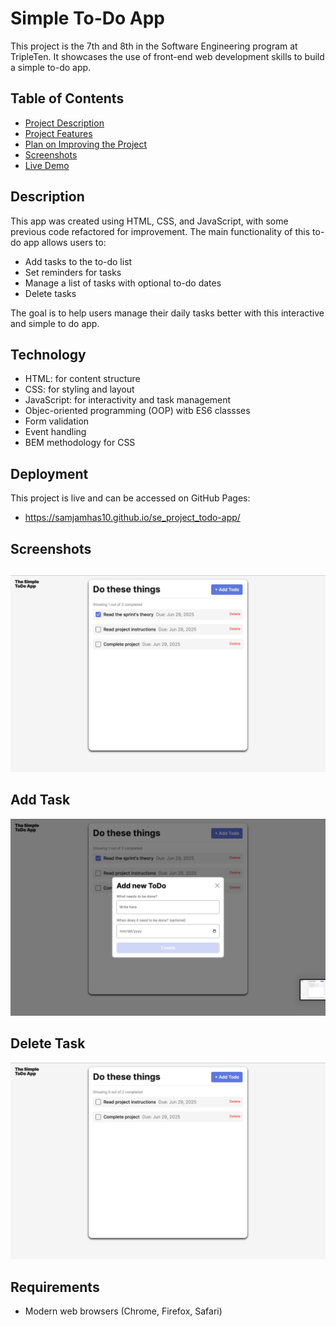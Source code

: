 # Simple To-Do App

This project is the 7th and 8th in the Software Engineering program at TripleTen. It showcases the use of front-end web development skills to build a simple to-do app.

## Table of Contents

- [Project Description](#project-description)
- [Project Features](#project-features)
- [Plan on Improving the Project](#plan-on-improving-the-project)
- [Screenshots](#screenshots)
- [Live Demo](#live-demo)

## Description

This app was created using HTML, CSS, and JavaScript, with some previous code refactored for improvement. The main functionality of this to-do app allows users to:

- Add tasks to the to-do list
- Set reminders for tasks
- Manage a list of tasks with optional to-do dates
- Delete tasks

The goal is to help users manage their daily tasks better with this interactive and simple to do app.

## Technology

- HTML: for content structure
- CSS: for styling and layout
- JavaScript: for interactivity and task management
- Objec-oriented programming (OOP) witb ES6 classses
- Form validation
- Event handling 
- BEM methodology for CSS

## Deployment

This project is live and can be accessed on GitHub Pages:

- https://samjamhas10.github.io/se_project_todo-app/

## Screenshots

##

![Main Screenshot](main.png)

## Add Task

![Add Screenshot](add-task.png)

## Delete Task

![Delete Screenshot](delete-task.png)

## Requirements

- Modern web browsers (Chrome, Firefox, Safari)
